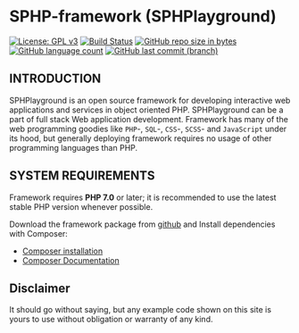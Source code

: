 # SPHP-framework (SPHPlayground)
[![License: GPL v3](https://img.shields.io/badge/License-GPL%20v3-blue.svg)](https://www.gnu.org/licenses/gpl-3.0)
[![Build Status](https://travis-ci.org/samhol/SPHP-framework.svg?branch=master)](https://travis-ci.org/samhol/SPHP-framework)
[![GitHub repo size in bytes](https://img.shields.io/github/repo-size/badges/shields.svg)](https://github.com/samhol/SPHP-framework)
[![GitHub language count](https://img.shields.io/github/languages/count/badges/shields.svg)](https://github.com/samhol/SPHP-framework)
[![GitHub last commit (branch)](https://img.shields.io/github/last-commit/google/skia/infra/config.svg)](https://github.com/samhol/SPHP-framework)


## INTRODUCTION

SPHPlayground is an open source framework for developing interactive web applications
and services in object oriented PHP. SPHPlayground can be a part of full stack Web 
application development. Framework has many of the web programming goodies like `PHP`-, `SQL`-, `CSS`-, `SCSS`- and `JavaScript` under its hood, 
but generally deploying framework requires no usage of other programming languages than PHP.

      
## SYSTEM REQUIREMENTS

Framework requires **PHP 7.0** or later; it is recommended to use the latest stable PHP version whenever possible.

Download the framework package from [github](https://github.com/samhol/SPHP-framework) and Install dependencies with Composer:

* [Composer installation](https://getcomposer.org/download/)
* [Composer Documentation](https://getcomposer.org/doc/)

## Disclaimer

It should go without saying, but any example code shown on this site is yours to use without obligation or warranty of any kind.
